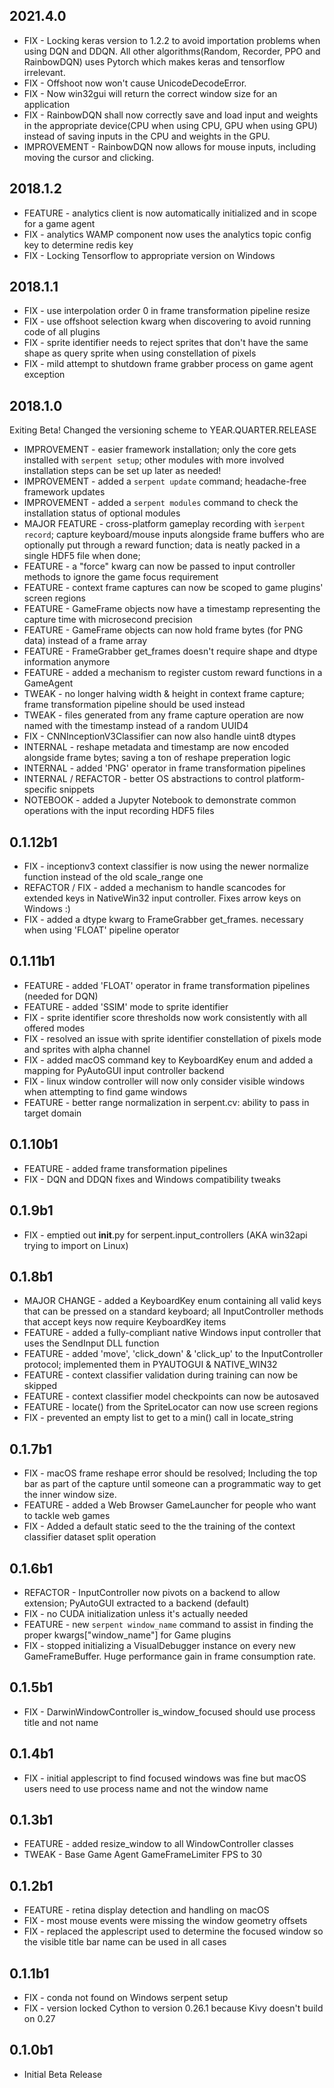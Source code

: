 ## 2021.4.0

* FIX - Locking keras version to 1.2.2 to avoid importation problems when using DQN and DDQN. All other algorithms(Random, Recorder, PPO and RainbowDQN) uses Pytorch which makes keras and tensorflow irrelevant.
* FIX - Offshoot now won't cause UnicodeDecodeError.
* FIX - Now win32gui will return the correct window size for an application
* FIX - RainbowDQN shall now correctly save and load input and weights in the appropriate device(CPU when using CPU, GPU when using GPU) instead of saving inputs in the CPU and weights in the GPU.
* IMPROVEMENT - RainbowDQN now allows for mouse inputs, including moving the cursor and clicking.

## 2018.1.2

* FEATURE - analytics client is now automatically initialized and in scope for a game agent
* FIX - analytics WAMP component now uses the analytics topic config key to determine redis key
* FIX - Locking Tensorflow to appropriate version on Windows

## 2018.1.1

* FIX - use interpolation order 0 in frame transformation pipeline resize
* FIX - use offshoot selection kwarg when discovering to avoid running code of all plugins
* FIX - sprite identifier needs to reject sprites that don't have the same shape as query sprite when using constellation of pixels
* FIX - mild attempt to shutdown frame grabber process on game agent exception

## 2018.1.0

Exiting Beta! Changed the versioning scheme to YEAR.QUARTER.RELEASE

* IMPROVEMENT - easier framework installation; only the core gets installed with `serpent setup`; other modules with more involved installation steps can be set up later as needed!
* IMPROVEMENT - added a `serpent update` command; headache-free framework updates
* IMPROVEMENT - added a `serpent modules` command to check the installation status of optional modules
* MAJOR FEATURE - cross-platform gameplay recording with ̀`serpent record`; capture keyboard/mouse inputs alongside frame buffers who are optionally put through a reward function; data is neatly packed in a single HDF5 file when done;
* FEATURE - a "force" kwarg can now be passed to input controller methods to ignore the game focus requirement
* FEATURE - context frame captures can now be scoped to game plugins' screen regions
* FEATURE - GameFrame objects now have a timestamp representing the capture time with microsecond precision
* FEATURE - GameFrame objects can now hold frame bytes (for PNG data) instead of a frame array
* FEATURE - FrameGrabber get_frames doesn't require shape and dtype information anymore
* FEATURE - added a mechanism to register custom reward functions in a GameAgent
* TWEAK - no longer halving width & height in context frame capture; frame transformation pipeline should be used instead
* TWEAK - files generated from any frame capture operation are now named with the timestamp instead of a random UUID4
* FIX - CNNInceptionV3Classifier can now also handle uint8 dtypes
* INTERNAL - reshape metadata and timestamp are now encoded alongside frame bytes; saving a ton of reshape preperation logic
* INTERNAL - added 'PNG' operator in frame transformation pipelines
* INTERNAL / REFACTOR - better OS abstractions to control platform-specific snippets
* NOTEBOOK - added a Jupyter Notebook to demonstrate common operations with the input recording HDF5 files

## 0.1.12b1

* FIX - inceptionv3 context classifier is now using the newer normalize function instead of the old scale_range one
* REFACTOR / FIX - added a mechanism to handle scancodes for extended keys in NativeWin32 input controller. Fixes arrow keys on Windows :)
* FIX - added a dtype kwarg to FrameGrabber get_frames. necessary when using 'FLOAT' pipeline operator

## 0.1.11b1

* FEATURE - added 'FLOAT' operator in frame transformation pipelines (needed for DQN)
* FEATURE - added 'SSIM' mode to sprite identifier
* FIX - sprite identifier score thresholds now work consistently with all offered modes
* FIX - resolved an issue with sprite identifier constellation of pixels mode and sprites with alpha channel
* FIX - added macOS command key to KeyboardKey enum and added a mapping for PyAutoGUI input controller backend
* FIX - linux window controller will now only consider visible windows when attempting to find game windows
* FEATURE - better range normalization in serpent.cv: ability to pass in target domain

## 0.1.10b1

* FEATURE - added frame transformation pipelines
* FIX - DQN and DDQN fixes and Windows compatibility tweaks

## 0.1.9b1

* FIX - emptied out __init__.py for serpent.input_controllers (AKA win32api trying to import on Linux)

## 0.1.8b1

* MAJOR CHANGE - added a KeyboardKey enum containing all valid keys that can be pressed on a standard keyboard; all InputController methods that accept keys now require KeyboardKey items
* FEATURE - added a fully-compliant native Windows input controller that uses the SendInput DLL function
* FEATURE - added 'move', 'click_down' & 'click_up' to the InputController protocol; implemented them in PYAUTOGUI & NATIVE_WIN32
* FEATURE - context classifier validation during training can now be skipped
* FEATURE - context classifier model checkpoints can now be autosaved
* FEATURE - locate() from the SpriteLocator can now use screen regions
* FIX - prevented an empty list to get to a min() call in locate_string

## 0.1.7b1

* FIX - macOS frame reshape error should be resolved; Including the top bar as part of the capture until someone can a programmatic way to get the inner window size.
* FEATURE - added a Web Browser GameLauncher for people who want to tackle web games
* FIX - Added a default static seed to the the training of the context classifier dataset split operation

## 0.1.6b1

* REFACTOR - InputController now pivots on a backend to allow extension; PyAutoGUI extracted to a backend (default)
* FIX - no CUDA initialization unless it's actually needed
* FEATURE - new `serpent window_name` command to assist in finding the proper kwargs["window_name"] for Game plugins
* FIX - stopped initializing a VisualDebugger instance on every new GameFrameBuffer. Huge performance gain in frame consumption rate.

## 0.1.5b1

* FIX - DarwinWindowController is_window_focused should use process title and not name

## 0.1.4b1

* FIX - initial applescript to find focused windows was fine but macOS users need to use process name and not the window name

## 0.1.3b1

* FEATURE - added resize_window to all WindowController classes
* TWEAK - Base Game Agent GameFrameLimiter FPS to 30

## 0.1.2b1

* FEATURE - retina display detection and handling on macOS
* FIX - most mouse events were missing the window geometry offsets
* FIX - replaced the applescript used to determine the focused window so the visible title bar name can be used in all cases

## 0.1.1b1

* FIX - conda not found on Windows serpent setup
* FIX - version locked Cython to version 0.26.1 because Kivy doesn't build on 0.27

## 0.1.0b1

* Initial Beta Release
